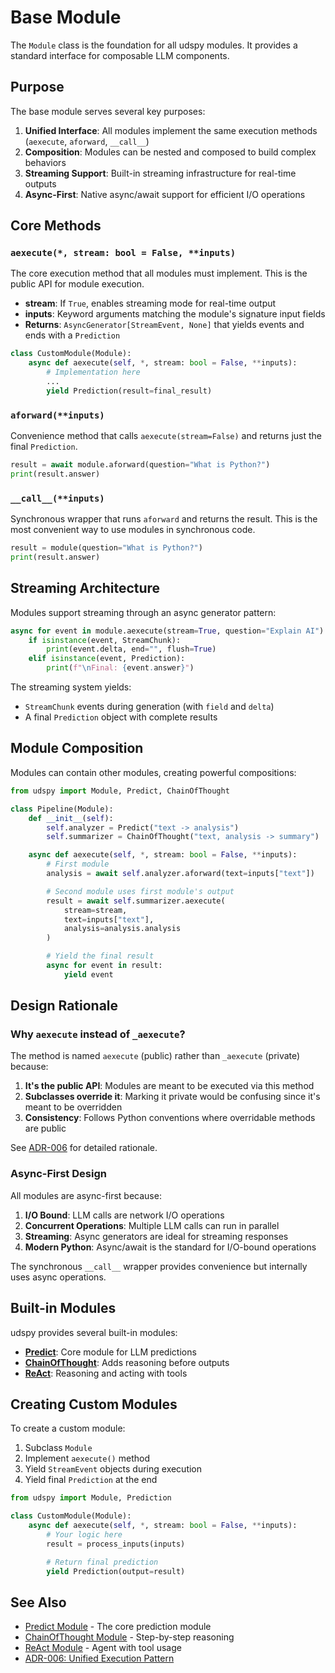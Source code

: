 # Base Module

The `Module` class is the foundation for all udspy modules. It provides a standard interface for composable LLM components.

## Purpose

The base module serves several key purposes:

1. **Unified Interface**: All modules implement the same execution methods (`aexecute`, `aforward`, `__call__`)
2. **Composition**: Modules can be nested and composed to build complex behaviors
3. **Streaming Support**: Built-in streaming infrastructure for real-time outputs
4. **Async-First**: Native async/await support for efficient I/O operations

## Core Methods

### `aexecute(*, stream: bool = False, **inputs)`

The core execution method that all modules must implement. This is the public API for module execution.

- **stream**: If `True`, enables streaming mode for real-time output
- **inputs**: Keyword arguments matching the module's signature input fields
- **Returns**: `AsyncGenerator[StreamEvent, None]` that yields events and ends with a `Prediction`

```python
class CustomModule(Module):
    async def aexecute(self, *, stream: bool = False, **inputs):
        # Implementation here
        ...
        yield Prediction(result=final_result)
```

### `aforward(**inputs)`

Convenience method that calls `aexecute(stream=False)` and returns just the final `Prediction`.

```python
result = await module.aforward(question="What is Python?")
print(result.answer)
```

### `__call__(**inputs)`

Synchronous wrapper that runs `aforward` and returns the result. This is the most convenient way to use modules in synchronous code.

```python
result = module(question="What is Python?")
print(result.answer)
```

## Streaming Architecture

Modules support streaming through an async generator pattern:

```python
async for event in module.aexecute(stream=True, question="Explain AI"):
    if isinstance(event, StreamChunk):
        print(event.delta, end="", flush=True)
    elif isinstance(event, Prediction):
        print(f"\nFinal: {event.answer}")
```

The streaming system yields:
- `StreamChunk` events during generation (with `field` and `delta`)
- A final `Prediction` object with complete results

## Module Composition

Modules can contain other modules, creating powerful compositions:

```python
from udspy import Module, Predict, ChainOfThought

class Pipeline(Module):
    def __init__(self):
        self.analyzer = Predict("text -> analysis")
        self.summarizer = ChainOfThought("text, analysis -> summary")

    async def aexecute(self, *, stream: bool = False, **inputs):
        # First module
        analysis = await self.analyzer.aforward(text=inputs["text"])

        # Second module uses first module's output
        result = await self.summarizer.aexecute(
            stream=stream,
            text=inputs["text"],
            analysis=analysis.analysis
        )

        # Yield the final result
        async for event in result:
            yield event
```

## Design Rationale

### Why `aexecute` instead of `_aexecute`?

The method is named `aexecute` (public) rather than `_aexecute` (private) because:

1. **It's the public API**: Modules are meant to be executed via this method
2. **Subclasses override it**: Marking it private would be confusing since it's meant to be overridden
3. **Consistency**: Follows Python conventions where overridable methods are public

See [ADR-006](../decisions.md#adr-006-unified-module-execution-pattern-aexecute) for detailed rationale.

### Async-First Design

All modules are async-first because:

1. **I/O Bound**: LLM calls are network I/O operations
2. **Concurrent Operations**: Multiple LLM calls can run in parallel
3. **Streaming**: Async generators are ideal for streaming responses
4. **Modern Python**: Async/await is the standard for I/O-bound operations

The synchronous `__call__` wrapper provides convenience but internally uses async operations.

## Built-in Modules

udspy provides several built-in modules:

- **[Predict](predict.md)**: Core module for LLM predictions
- **[ChainOfThought](chain_of_thought.md)**: Adds reasoning before outputs
- **[ReAct](react.md)**: Reasoning and acting with tools

## Creating Custom Modules

To create a custom module:

1. Subclass `Module`
2. Implement `aexecute()` method
3. Yield `StreamEvent` objects during execution
4. Yield final `Prediction` at the end

```python
from udspy import Module, Prediction

class CustomModule(Module):
    async def aexecute(self, *, stream: bool = False, **inputs):
        # Your logic here
        result = process_inputs(inputs)

        # Return final prediction
        yield Prediction(output=result)
```

## See Also

- [Predict Module](predict.md) - The core prediction module
- [ChainOfThought Module](chain_of_thought.md) - Step-by-step reasoning
- [ReAct Module](react.md) - Agent with tool usage
- [ADR-006: Unified Execution Pattern](../decisions.md#adr-006-unified-module-execution-pattern-aexecute)
